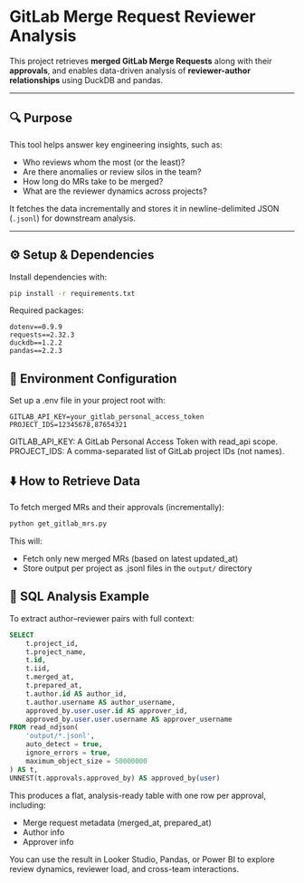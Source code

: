# GitLab Merge Request Reviewer Analysis

This project retrieves **merged GitLab Merge Requests** along with their **approvals**, and enables data-driven analysis of **reviewer-author relationships** using DuckDB and pandas.

---

## 🔍 Purpose

This tool helps answer key engineering insights, such as:

- Who reviews whom the most (or the least)?
- Are there anomalies or review silos in the team?
- How long do MRs take to be merged?
- What are the reviewer dynamics across projects?

It fetches the data incrementally and stores it in newline-delimited JSON (`.jsonl`) for downstream analysis.

---

## ⚙️ Setup & Dependencies

Install dependencies with:

```bash
pip install -r requirements.txt
```

Required packages:
```
dotenv==0.9.9
requests==2.32.3
duckdb==1.2.2
pandas==2.2.3
```

## 🔐 Environment Configuration
Set up a .env file in your project root with:
```
GITLAB_API_KEY=your_gitlab_personal_access_token
PROJECT_IDS=12345678,87654321
```
GITLAB_API_KEY: A GitLab Personal Access Token with read_api scope.
PROJECT_IDS: A comma-separated list of GitLab project IDs (not names).

## ⬇️ How to Retrieve Data
To fetch merged MRs and their approvals (incrementally):
```bash
python get_gitlab_mrs.py
```
This will:

- Fetch only new merged MRs (based on latest updated_at)
- Store output per project as .jsonl files in the `output/` directory


## 🧠 SQL Analysis Example
To extract author–reviewer pairs with full context:

```sql
SELECT 
    t.project_id,
    t.project_name,
    t.id,
    t.iid,
    t.merged_at,
    t.prepared_at,
    t.author.id AS author_id,
    t.author.username AS author_username,
    approved_by.user.user.id AS approver_id,
    approved_by.user.user.username AS approver_username
FROM read_ndjson(
    'output/*.jsonl',
    auto_detect = true,
    ignore_errors = true,
    maximum_object_size = 50000000
) AS t,
UNNEST(t.approvals.approved_by) AS approved_by(user)
```

This produces a flat, analysis-ready table with one row per approval, including:
- Merge request metadata (merged_at, prepared_at)
- Author info
- Approver info

You can use the result in Looker Studio, Pandas, or Power BI to explore review dynamics, reviewer load, and cross-team interactions.